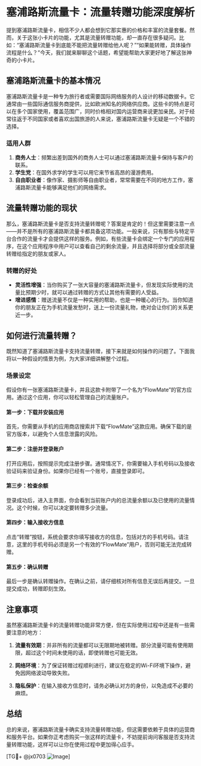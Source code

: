 # 塞浦路斯流量卡：流量转赠功能深度解析

提到塞浦路斯流量卡，相信不少人都会想到它那实惠的价格和丰富的流量套餐。然而，关于这张小卡片的功能，尤其是流量转赠功能，却一直存在很多疑问。比如：“塞浦路斯流量卡到底能不能把流量转赠给他人呢？”“如果能转赠，具体操作流程是什么？”今天，我们就来聊聊这个话题，希望能帮助大家更好地了解这张神奇的小卡片。

## 塞浦路斯流量卡的基本情况

塞浦路斯流量卡是一种专为旅行者或需要国际网络服务的人设计的移动数据卡。它通常由一些国际通信服务商提供，比如欧洲知名的网络供应商。这些卡的特点是可以在多个国家使用，覆盖范围广，同时价格相对国内运营商来说更加亲民。对于经常往返于不同国家或者喜欢出国旅游的人来说，塞浦路斯流量卡无疑是一个不错的选择。

### 适用人群
1. **商务人士**：频繁出差到国外的商务人士可以通过塞浦路斯流量卡保持与客户的联系。
2. **学生党**：在国外求学的学生可以用它来节省高昂的漫游费用。
3. **自由职业者**：像作家、摄影师等自由职业者，常常需要在不同的地方工作，塞浦路斯流量卡能够满足他们的网络需求。

## 流量转赠功能的现状

那么，塞浦路斯流量卡是否支持流量转赠呢？答案是肯定的！但这里需要注意一点——并不是所有的塞浦路斯流量卡都具备这项功能。一般来说，只有那些与特定平台合作的流量卡才会提供这样的服务。例如，有些流量卡会绑定一个专门的应用程序，在这个应用程序中用户可以查看自己的剩余流量，并且选择将部分或全部流量转赠给指定的朋友或家人。

### 转赠的好处
- **灵活性增强**：当你购买了一张大容量的塞浦路斯流量卡，但发现实际使用的流量比预期少时，就可以通过转赠的方式让其他有需要的人受益。
- **增进感情**：赠送流量不仅是一种实用的帮助，也是一种暖心的行为。当你知道你的朋友正在为手机流量发愁时，送上一份流量礼物，绝对会让你们的关系更近一步。

## 如何进行流量转赠？

既然知道了塞浦路斯流量卡支持流量转赠，接下来就是如何操作的问题了。下面我将以一种假设的情景为例，为大家详细讲解整个过程。

### 场景设定
假设你有一张塞浦路斯流量卡，并且这款卡附带了一个名为“FlowMate”的官方应用。通过这个应用，你可以轻松管理自己的流量账户。

#### 第一步：下载并安装应用
首先，你需要从手机的应用商店搜索并下载“FlowMate”这款应用。确保下载的是官方版本，以避免个人信息泄露的风险。

#### 第二步：注册并登录账户
打开应用后，按照提示完成注册步骤。通常情况下，你需要输入手机号码以及接收验证码来验证身份。如果你已经有一个账号，直接登录即可。

#### 第三步：检查余额
登录成功后，进入主界面，你会看到当前账户内的总流量余额以及已使用的流量情况。这个时候，你可以决定要转赠多少流量。

#### 第四步：输入接收方信息
点击“转赠”按钮，系统会要求你填写接收方的信息，包括对方的手机号码。请注意，这里的手机号码必须是另一个有效的“FlowMate”用户，否则可能无法完成转赠。

#### 第五步：确认转赠
最后一步是确认转赠操作。在确认之前，请仔细核对所有信息无误后再提交。一旦提交成功，转赠即刻生效。

## 注意事项

虽然塞浦路斯流量卡的流量转赠功能非常方便，但在实际使用过程中还是有一些需要注意的地方：

1. **流量有效期**：并非所有的流量都可以无限期地被转赠。部分流量可能有使用期限，超过这个时间未使用的话，即使转赠也可能无效。
   
2. **网络环境**：为了保证转赠过程顺利进行，建议在稳定的Wi-Fi环境下操作，避免因网络波动导致失败。

3. **隐私保护**：在输入接收方信息时，请务必确认对方的身份，以免造成不必要的麻烦。

## 总结

总的来说，塞浦路斯流量卡确实支持流量转赠功能，但这需要依赖于具体的运营商和服务平台。如果你正考虑购买一张这样的流量卡，不妨提前询问客服是否支持流量转赠功能，这样可以让你在使用过程中更加得心应手。

[TG💪+ @jx0703 ![Image](https://github.com/user-attachments/assets/dbca1d08-cadb-493c-b0ec-ad6f7a83f270)]